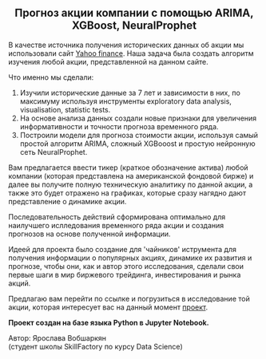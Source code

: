 ## <center> Прогноз акции компании c помощью ARIMA, XGBoost, NeuralProphet </center>
В качестве источника получения исторических данных об акции мы использовали сайт [Yahoo finance](https://finance.yahoo.com/markets/stocks/most-active/).
Наша задача была создать алгоритм изучения любой акции, представленной на данном сайте.

Что именно мы сделали:
1. Изучили исторические данные за 7 лет и зависимости в них, по максимуму используя инструменты exploratory data analysis, visualisation, statistic tests.
2. На основе анализа данных создали новые признаки для увеличения информативности и точности прогноза временного ряда.
3. Построили модели для прогноза стоимости акции, используя самый простой алгоритм ARIMA,  сложный XGBooost и простую нейронную сеть NeuralProphet.

Вам предлагается ввести тикер (краткое обозначение актива) любой компании (которая представлена на американской фондовой бирже) и далее вы получите полную техническую аналитику по данной акции, а также это будет отражено на графиках, которые сразу нагядно дают представление о динамике акции.

Последовательность действий сформирована оптимально для наилучшего ислледования временного ряда акции и создания прогнозов на основе полученной информации.

Идеей для проекта было создание для 'чайников' иструмента для получения информации о популярных акциях, динамике их развития и прогнозе, чтобы они, как и автор этого исследования, сделали  свои первые шаги в мир биржевого трейдинга, инвестирования и рынка акций.

Предлагаю вам перейти по ссылке и погрузиться в исследование той акции, которая интересует вас на данный момент [проект](https://nbviewer.org/github/YaroslavaVob/DataScience/blob/f6028a138e016c0dfa3556760181a38bce586a95/ML_Project_6_Clients%20Segmentation/Project-6.ipynbсдуф).

**Проект создан на базе языка Python в Jupyter Notebook.**

Автор: Ярослава Вобшаркян\
(студент школы SkillFactory по курсу Data Science)

